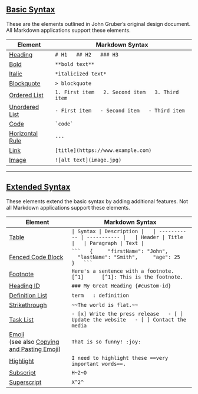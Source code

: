 
## [Basic Syntax](https://www.markdownguide.org/cheat-sheet/#basic-syntax)

These are the elements outlined in John Gruber’s original design document. All Markdown applications support these elements.

| Element | Markdown Syntax |
| ---- | ---- |
| [Heading](https://www.markdownguide.org/basic-syntax/#headings) | `# H1   ## H2   ### H3` |
| [Bold](https://www.markdownguide.org/basic-syntax/#bold) | `**bold text**` |
| [Italic](https://www.markdownguide.org/basic-syntax/#italic) | `*italicized text*` |
| [Blockquote](https://www.markdownguide.org/basic-syntax/#blockquotes-1) | `> blockquote` |
| [Ordered List](https://www.markdownguide.org/basic-syntax/#ordered-lists) | `1. First item   2. Second item   3. Third item   ` |
| [Unordered List](https://www.markdownguide.org/basic-syntax/#unordered-lists) | `- First item   - Second item   - Third item   ` |
| [Code](https://www.markdownguide.org/basic-syntax/#code) | `` `code` `` |
| [Horizontal Rule](https://www.markdownguide.org/basic-syntax/#horizontal-rules) | `---` |
| [Link](https://www.markdownguide.org/basic-syntax/#links) | `[title](https://www.example.com)` |
| [Image](https://www.markdownguide.org/basic-syntax/#images-1) | `![alt text](image.jpg)` |

---
## [Extended Syntax](https://www.markdownguide.org/cheat-sheet/#extended-syntax)

These elements extend the basic syntax by adding additional features. Not all Markdown applications support these elements.

|Element|Markdown Syntax|
|---|---|
|[Table](https://www.markdownguide.org/extended-syntax/#tables)|`\| Syntax \| Description \|   \| ----------- \| ----------- \|   \| Header \| Title \|   \| Paragraph \| Text \|`|
|[Fenced Code Block](https://www.markdownguide.org/extended-syntax/#fenced-code-blocks)|` ```   {     "firstName": "John",     "lastName": "Smith",     "age": 25   }   ``` `|
|[Footnote](https://www.markdownguide.org/extended-syntax/#footnotes)|`Here's a sentence with a footnote. [^1]      [^1]: This is the footnote.`|
|[Heading ID](https://www.markdownguide.org/extended-syntax/#heading-ids)|`### My Great Heading {#custom-id}`|
|[Definition List](https://www.markdownguide.org/extended-syntax/#definition-lists)|`term   : definition`|
|[Strikethrough](https://www.markdownguide.org/extended-syntax/#strikethrough)|`~~The world is flat.~~`|
|[Task List](https://www.markdownguide.org/extended-syntax/#task-lists)|`- [x] Write the press release   - [ ] Update the website   - [ ] Contact the media`|
|[Emoji](https://www.markdownguide.org/extended-syntax/#emoji)  <br>(see also [Copying and Pasting Emoji](https://www.markdownguide.org/extended-syntax/#copying-and-pasting-emoji))|`That is so funny! :joy:`|
|[Highlight](https://www.markdownguide.org/extended-syntax/#highlight)|`I need to highlight these ==very important words==.`|
|[Subscript](https://www.markdownguide.org/extended-syntax/#subscript)|`H~2~O`|
|[Superscript](https://www.markdownguide.org/extended-syntax/#superscript)|`X^2^`|
